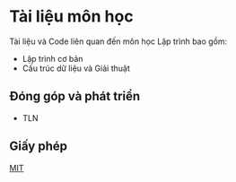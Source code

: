 # Tài liệu môn học
Tài liệu và Code liên quan đến môn học Lập trình bao gồm:
- Lập trình cơ bản
- Cấu trúc dữ liệu và Giải thuật

## Đóng góp và phát triển
- TLN

## Giấy phép
[MIT](https://choosealicense.com/licenses/mit/)
